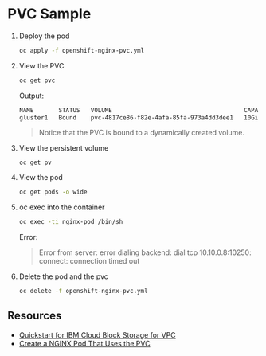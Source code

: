 # PVC Sample

1. Deploy the pod

    ```sh
    oc apply -f openshift-nginx-pvc.yml
    ```

1. View the PVC

    ```sh
    oc get pvc
    ```

    Output:

    ```sh
    NAME       STATUS   VOLUME                                     CAPACITY   ACCESS MODES   STORAGECLASS                     AGE
    gluster1   Bound    pvc-4817ce86-f82e-4afa-85fa-973a4dd3dee1   10Gi       RWO            ibmc-vpc-block-general-purpose   15m
    ```

    > Notice that the PVC is bound to a dynamically created volume.

1. View the persistent volume

    ```
    oc get pv
    ```

1. View the pod

    ```sh
    oc get pods -o wide
    ```

1. oc exec into the container

    ```sh
    oc exec -ti nginx-pod /bin/sh
    ```

    Error:
    > Error from server: error dialing backend: dial tcp 10.10.0.8:10250: connect: connection timed out

1. Delete the pod and the pvc

    ```sh
    oc delete -f openshift-nginx-pvc.yml
    ```

## Resources

* [Quickstart for IBM Cloud Block Storage for VPC](https://cloud.ibm.com/docs/containers?topic=containers-vpc-block#vpc_block_qs)
* [Create a NGINX Pod That Uses the PVC](https://docs.openshift.com/container-platform/3.5/install_config/storage_examples/gluster_dynamic_example.html)